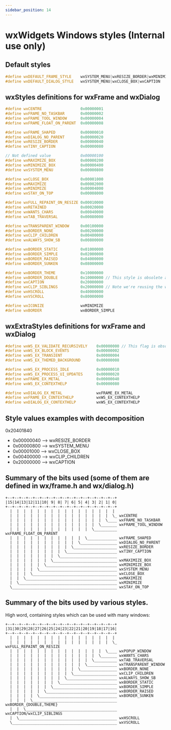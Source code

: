 ```yaml
---
sidebar_position: 14
---
```


# wxWidgets Windows styles (**Internal use only**)

## Default styles

```c++
#define wxDEFAULT_FRAME_STYLE    wxSYSTEM_MENU|wxRESIZE_BORDER|wxMINIMIZE_BOX|wxMAXIMIZE_BOX|wxCLOSE_BOX|wxCAPTION|wxCLIP_CHILDREN
#define wxDEFAULT_DIALOG_STYLE   wxSYSTEM_MENU|wxCLOSE_BOX|wxCAPTION
```

## wxStyles definitions for wxFrame and wxDialog

```c++
#define wxCENTRE                 0x00000001
#define wxFRAME_NO_TASKBAR       0x00000002
#define wxFRAME_TOOL_WINDOW      0x00000004
#define wxFRAME_FLOAT_ON_PARENT  0x00000008

#define wxFRAME_SHAPED           0x00000010
#define wxDIALOG_NO_PARENT       0x00000020
#define wxRESIZE_BORDER          0x00000040
#define wxTINY_CAPTION           0x00000080

// Not defined value             0x00000100
#define wxMAXIMIZE_BOX           0x00000200
#define wxMINIMIZE_BOX           0x00000400
#define wxSYSTEM_MENU            0x00000800

#define wxCLOSE_BOX              0x00001000
#define wxMAXIMIZE               0x00002000
#define wxMINIMIZE               0x00004000
#define wxSTAY_ON_TOP            0x00008000

#define wxFULL_REPAINT_ON_RESIZE 0x00010000
#define wxRETAINED               0x00020000
#define wxWANTS_CHARS            0x00040000
#define wxTAB_TRAVERSAL          0x00080000

#define wxTRANSPARENT_WINDOW     0x00100000
#define wxBORDER_NONE            0x00200000
#define wxCLIP_CHILDREN          0x00400000
#define wxALWAYS_SHOW_SB         0x00800000

#define wxBORDER_STATIC          0x01000000
#define wxBORDER_SIMPLE          0x02000000
#define wxBORDER_RAISED          0x04000000
#define wxBORDER_SUNKEN          0x08000000

#define wxBORDER_THEME           0x10000000
#define wxBORDER_DOUBLE          0x10000000 // This style is obsolete and should not be used.
#define wxCAPTION                0x20000000
#define wxCLIP_SIBLINGS          0x20000000 // Note we're reusing the wxCAPTION style because we won't need captions for subwindows/control
#define wxHSCROLL                0x40000000
#define wxVSCROLL                0x80000000

#define wxICONIZE                wxMINIMIZE
#define wxBORDER                 wxBORDER_SIMPLE
```

## wxExtraStyles definitions for wxFrame and wxDialog

```c++
#define wxWS_EX_VALIDATE_RECURSIVELY    0x00000000 // This flag is obsolete and should not be used.
#define wxWS_EX_BLOCK_EVENTS            0x00000002
#define wxWS_EX_TRANSIENT               0x00000004
#define wxWS_EX_THEMED_BACKGROUND       0x00000008

#define wxWS_EX_PROCESS_IDLE            0x00000010
#define wxWS_EX_PROCESS_UI_UPDATES      0x00000020
#define wxFRAME_EX_METAL                0x00000040
#define wxWS_EX_CONTEXTHELP             0x00000080

#define wxDIALOG_EX_METAL               wxFRAME_EX_METAL
#define wxFRAME_EX_CONTEXTHELP          wxWS_EX_CONTEXTHELP
#define wxDIALOG_EX_CONTEXTHELP         wxWS_EX_CONTEXTHELP
```

## Style values examples with decomposition

0x20401840

* 0x00000040 --> wxRESIZE_BORDER
* 0x00000800 --> wxSYSTEM_MENU
* 0x00001000 --> wxCLOSE_BOX
* 0x00400000 --> wxCLIP_CHILDREN
* 0x20000000 --> wxCAPTION

## Summary of the bits used (some of them are defined in wx/frame.h and wx/dialog.h)

    +--+--+--+--+--+--+--+--+--+--+--+--+--+--+--+--+
    |15|14|13|12|11|10| 9| 8| 7| 6| 5| 4| 3| 2| 1| 0|
    +--+--+--+--+--+--+--+--+--+--+--+--+--+--+--+--+
      |  |  |  |  |  |  |  |  |  |  |  |  |  |  |  |
      |  |  |  |  |  |  |  |  |  |  |  |  |  |  |  \_ wxCENTRE
      |  |  |  |  |  |  |  |  |  |  |  |  |  |  \____ wxFRAME_NO_TASKBAR
      |  |  |  |  |  |  |  |  |  |  |  |  |  \_______ wxFRAME_TOOL_WINDOW
      |  |  |  |  |  |  |  |  |  |  |  |  \__________ wxFRAME_FLOAT_ON_PARENT
      |  |  |  |  |  |  |  |  |  |  |  \_____________ wxFRAME_SHAPED
      |  |  |  |  |  |  |  |  |  |  \________________ wxDIALOG_NO_PARENT
      |  |  |  |  |  |  |  |  |  \___________________ wxRESIZE_BORDER
      |  |  |  |  |  |  |  |  \______________________ wxTINY_CAPTION
      |  |  |  |  |  |  |  \_________________________
      |  |  |  |  |  |  \____________________________ wxMAXIMIZE_BOX
      |  |  |  |  |  \_______________________________ wxMINIMIZE_BOX
      |  |  |  |  \__________________________________ wxSYSTEM_MENU
      |  |  |  \_____________________________________ wxCLOSE_BOX
      |  |  \________________________________________ wxMAXIMIZE
      |  \___________________________________________ wxMINIMIZE
      \______________________________________________ wxSTAY_ON_TOP


## Summary of the bits used by various styles.

High word, containing styles which can be used with many windows:

    +--+--+--+--+--+--+--+--+--+--+--+--+--+--+--+--+
    |31|30|29|28|27|26|25|24|23|22|21|20|19|18|17|16|
    +--+--+--+--+--+--+--+--+--+--+--+--+--+--+--+--+
      |  |  |  |  |  |  |  |  |  |  |  |  |  |  |  |
      |  |  |  |  |  |  |  |  |  |  |  |  |  |  |  \_ wxFULL_REPAINT_ON_RESIZE
      |  |  |  |  |  |  |  |  |  |  |  |  |  |  \____ wxPOPUP_WINDOW
      |  |  |  |  |  |  |  |  |  |  |  |  |  \_______ wxWANTS_CHARS
      |  |  |  |  |  |  |  |  |  |  |  |  \__________ wxTAB_TRAVERSAL
      |  |  |  |  |  |  |  |  |  |  |  \_____________ wxTRANSPARENT_WINDOW
      |  |  |  |  |  |  |  |  |  |  \________________ wxBORDER_NONE
      |  |  |  |  |  |  |  |  |  \___________________ wxCLIP_CHILDREN
      |  |  |  |  |  |  |  |  \______________________ wxALWAYS_SHOW_SB
      |  |  |  |  |  |  |  \_________________________ wxBORDER_STATIC
      |  |  |  |  |  |  \____________________________ wxBORDER_SIMPLE
      |  |  |  |  |  \_______________________________ wxBORDER_RAISED
      |  |  |  |  \__________________________________ wxBORDER_SUNKEN
      |  |  |  \_____________________________________ wxBORDER_{DOUBLE,THEME}
      |  |  \________________________________________ wxCAPTION/wxCLIP_SIBLINGS
      |  \___________________________________________ wxHSCROLL
      \______________________________________________ wxVSCROLL
